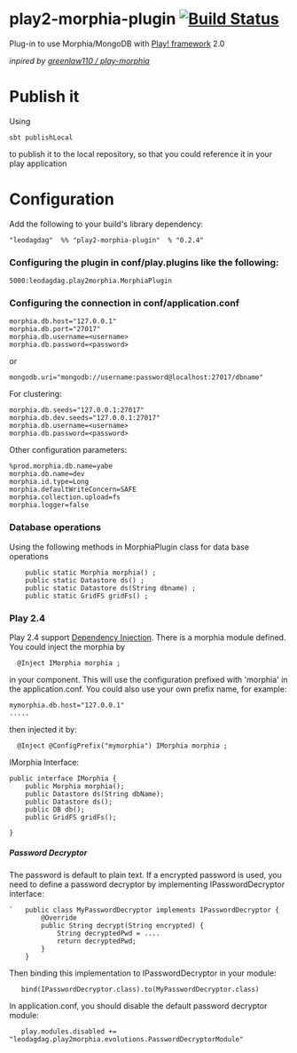 # play2-morphia-plugin [![Build Status](https://secure.travis-ci.org/leodagdag/play2-morphia-plugin.png)](http://travis-ci.org/leodagdag/play2-morphia-plugin)
Plug-in to use Morphia/MongoDB with [Play! framework](http://www.playframework.org/2.0) 2.0

_inpired by [greenlaw110 / play-morphia](https://github.com/greenlaw110/play-morphia)_

# Publish it

Using
````
sbt publishLocal
````
to publish it to the local repository, so that you could reference it in your play application

# Configuration

Add the following to your build's library dependency:
``````
"leodagdag"  %% "play2-morphia-plugin"  % "0.2.4"
``````

### Configuring the plugin in conf/play.plugins like the following:
``````
5000:leodagdag.play2morphia.MorphiaPlugin
``````
### Configuring the connection in conf/application.conf
``````
morphia.db.host="127.0.0.1"
morphia.db.port="27017"
morphia.db.username=<username>
morphia.db.password=<password>
``````
or
`````
mongodb.uri="mongodb://username:password@localhost:27017/dbname"
`````
For clustering:
``````
morphia.db.seeds="127.0.0.1:27017"
morphia.db.dev.seeds="127.0.0.1:27017"
morphia.db.username=<username>
morphia.db.password=<password>
``````
Other configuration parameters:
``````
%prod.morphia.db.name=yabe
morphia.db.name=dev
morphia.id.type=Long
morphia.defaultWriteConcern=SAFE
morphia.collection.upload=fs
morphia.logger=false
``````

### Database operations
Using the following methods in MorphiaPlugin class for data base operations
`````
    public static Morphia morphia() ;
    public static Datastore ds() ;
    public static Datastore ds(String dbname) ;
    public static GridFS gridFs() ;
`````

### Play 2.4

Play 2.4 support [Dependency Injection](https://www.playframework.com/documentation/2.4.x/JavaDependencyInjection). There is a morphia module defined. You could inject the morphia by
``````
  @Inject IMorphia morphia ;
``````
in your component. This will use the configuration prefixed with 'morphia' in the application.conf. You could also use your own prefix name, for example:
``````
mymorphia.db.host="127.0.0.1"
.....
``````
then injected it by:
``````
  @Inject @ConfigPrefix("mymorphia") IMorphia morphia ;
``````

IMorphia Interface:
``````
public interface IMorphia {
    public Morphia morphia();
    public Datastore ds(String dbName);
    public Datastore ds();
    public DB db();
    public GridFS gridFs();

}
``````

##### Password Decryptor

The password is default to plain text. If a encrypted password is used, you need to define a password decryptor by implementing IPasswordDecryptor interface:
``````
`   public class MyPasswordDecryptor implements IPasswordDecryptor {
        @Override
        public String decrypt(String encrypted) {
	        String decryptedPwd = ....
            return decryptedPwd;
        }
    }
``````
Then binding this implementation to IPasswordDecryptor in your module:
``````
   bind(IPasswordDecryptor.class).to(MyPasswordDecryptor.class)
``````

In application.conf, you should disable the default password decryptor module:
``````
   play.modules.disabled += "leodagdag.play2morphia.evolutions.PasswordDecryptorModule"
``````
